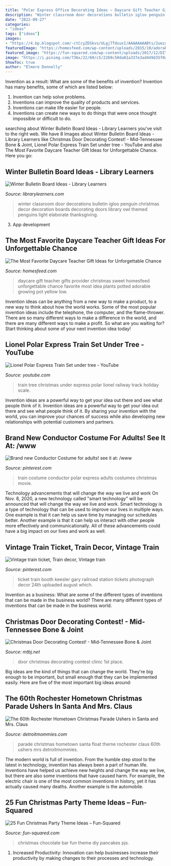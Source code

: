 ```yaml
---
title: "Polar Express Office Decorating Ideas ~ Daycare Gift Teacher Gifts Provider Christmas Sweet Homesfeed Unforgettable Chance Favorite Most Idea Plants Potted Adorable Growing Pot Yellow Low"
description: "Winter classroom door decorations bulletin igloo penguin christmas decor decoration boards decorating doors library owl themed penguins light elaborate thanksgiving"
date: "2022-09-27"
categories:
- "ideas"
tags: ["ideas"]
images:
- "https://4.bp.blogspot.com/-ctCcyZDSkvs/ULgj7TdsuxI/AAAAAAAABts/2uezayhfSTg/s1600/penguindoor.jpg"
featuredImage: "https://homesfeed.com/wp-content/uploads/2015/10/adorable-sweet-potted-plants-daycare-teacher-gift-design-on-yellow-pot-with-low-growing-flower-on-wooden-deck.jpg"
featured_image: "https://fun-squared.com/wp-content/uploads/2017/12/DIY-Hot-Chocolate-Bar-The-Best-Hot-Chocolate-7-683x1024.jpg"
image: "https://i.pinimg.com/736x/22/69/c5/2269c50da81a337e3ad449d35f0a5e51--train-bedroom-train-tickets.jpg"
ShowToc: true
author: "Elmore Donnelly"
---
```



Invention as a result: What are some of the benefits of invention?
Invention has many benefits, some of which are listed below: 
1. Invention can help solve problems. 
2. Inventions can improve the quality of products and services. 
3. Inventions can make life easier for people. 
4. Inventions can create new ways to do things that were once thought impossible or difficult to do.

	

		
searching about Winter Bulletin Board Ideas - Library Learners you've visit to the right web. We have 8 Images about Winter Bulletin Board Ideas - Library Learners like Christmas Door Decorating Contest! - Mid-Tennessee Bone &amp; Joint, Lionel Polar Express Train Set under tree - YouTube and also The Most Favorite Daycare Teacher Gift Ideas for Unforgettable Chance. Here you go:
		
    
## Winter Bulletin Board Ideas - Library Learners

<img loading=lazy src="https://4.bp.blogspot.com/-ctCcyZDSkvs/ULgj7TdsuxI/AAAAAAAABts/2uezayhfSTg/s1600/penguindoor.jpg" onerror="this.onerror=null;this.src='https://tse4.mm.bing.net/th?id=OIP.Ue1qv_PVyFRxoo70WOngkgAAAA&amp;pid=15.1';" alt="Winter Bulletin Board Ideas - Library Learners">

_Source: librarylearners.com_

>winter classroom door decorations bulletin igloo penguin christmas decor decoration boards decorating doors library owl themed penguins light elaborate thanksgiving. 

	

3. App development 

    
## The Most Favorite Daycare Teacher Gift Ideas For Unforgettable Chance

<img loading=lazy src="https://homesfeed.com/wp-content/uploads/2015/10/adorable-sweet-potted-plants-daycare-teacher-gift-design-on-yellow-pot-with-low-growing-flower-on-wooden-deck.jpg" onerror="this.onerror=null;this.src='https://tse3.mm.bing.net/th?id=OIP.VW7OWR2H2wcfAlJtappJZAHaJ3&amp;pid=15.1';" alt="The Most Favorite Daycare Teacher Gift Ideas for Unforgettable Chance">

_Source: homesfeed.com_

>daycare gift teacher gifts provider christmas sweet homesfeed unforgettable chance favorite most idea plants potted adorable growing pot yellow low. 

	

Invention ideas can be anything from a new way to make a product, to a new way to think about how the world works. Some of the most popular invention ideas include the telephone, the computer, and the flame-thrower. There are so many different ways to make a difference in the world, and there are many different ways to make a profit. So what are you waiting for? Start thinking about some of your next invention idea today!

    
## Lionel Polar Express Train Set Under Tree - YouTube

<img loading=lazy src="https://i.ytimg.com/vi/LHhs6YAz49A/maxresdefault.jpg" onerror="this.onerror=null;this.src='https://tse1.mm.bing.net/th?id=OIP.gWKeUoPB_Nq4I-kpYyJKBAHaEK&amp;pid=15.1';" alt="Lionel Polar Express Train Set under tree - YouTube">

_Source: youtube.com_

>train tree christmas under express polar lionel railway track holiday scale. 

	

Invention ideas are a powerful way to get your idea out there and see what people think of it.
Invention ideas are a powerful way to get your idea out there and see what people think of it. By sharing your invention with the world, you can improve your chances of success while also developing new relationships with potential customers and partners.

    
## Brand New Conductor Costume For Adults! See It At: /www

<img loading=lazy src="https://i.pinimg.com/736x/56/42/95/56429501c8524c6a089bdb7950c47333--train-costume-costumes-for-adults.jpg" onerror="this.onerror=null;this.src='https://tse3.mm.bing.net/th?id=OIP.dtGNzyTdGD3BVq3dORrFUgHaNK&amp;pid=15.1';" alt="Brand new Conductor Costume for adults! see it at: /www">

_Source: pinterest.com_

>train costume conductor polar express adults costumes christmas movie. 

	

Technology advancements that will change the way we live and work
On Nov. 8, 2020, a new technology called "smart technology" will be announced that will change the way we live and work. Smart technology is a type of technology that can be used to improve our lives in multiple ways. One example is that it can help us save time by managing our schedules better. Another example is that it can help us interact with other people more effectively and communicationally. All of these advancements could have a big impact on our lives and work as well.

    
## Vintage Train Ticket, Train Decor, Vintage Train

<img loading=lazy src="https://i.pinimg.com/736x/22/69/c5/2269c50da81a337e3ad449d35f0a5e51--train-bedroom-train-tickets.jpg" onerror="this.onerror=null;this.src='https://tse2.mm.bing.net/th?id=OIP.a2PhoN0-hTCbVXXPD7bNfQHaFL&amp;pid=15.1';" alt="Vintage train ticket, Train decor, Vintage train">

_Source: pinterest.com_

>ticket train booth keesler gary railroad station tickets photograph decor 24th uploaded august which. 

	

Invention as a business: What are some of the different types of inventions that can be made in the business world?
There are many different types of inventions that can be made in the business world.

    
## Christmas Door Decorating Contest! - Mid-Tennessee Bone &amp; Joint

<img loading=lazy src="https://mtbj.net/wp-content/uploads/2017/12/IMG_2163-527x1024.jpg" onerror="this.onerror=null;this.src='https://tse3.mm.bing.net/th?id=OIP.kTVsZUtR0pTkKYangHSfugHaOZ&amp;pid=15.1';" alt="Christmas Door Decorating Contest! - Mid-Tennessee Bone &amp; Joint">

_Source: mtbj.net_

>door christmas decorating contest clinic 1st place. 

	

Big ideas are the kind of things that can change the world. They're big enough to be important, but small enough that they can be implemented easily. Here are five of the most important big ideas around: 

    
## The 60th Rochester Hometown Christmas Parade Ushers In Santa And Mrs. Claus

<img loading=lazy src="http://www.detroitmommies.com/wp-content/uploads/2011/12/parade-1.jpg" onerror="this.onerror=null;this.src='https://tse4.mm.bing.net/th?id=OIP.1a8BCzKb7IrsQCwxKlwiYwHaEW&amp;pid=15.1';" alt="The 60th Rochester Hometown Christmas Parade Ushers in Santa and Mrs. Claus">

_Source: detroitmommies.com_

>parade christmas hometown santa float theme rochester claus 60th ushers mrs detroitmommies. 

	

The modern world is full of invention. From the humble step stool to the latest in technology, invention has always been a part of human life. Inventions have helped us achieve new heights and change the way we live, but there are also some inventions that have caused harm. For example, the electric chair is one of the most common inventions in history, yet it has actually caused many deaths. Another example is the automobile.

    
## 25 Fun Christmas Party Theme Ideas – Fun-Squared

<img loading=lazy src="https://fun-squared.com/wp-content/uploads/2017/12/DIY-Hot-Chocolate-Bar-The-Best-Hot-Chocolate-7-683x1024.jpg" onerror="this.onerror=null;this.src='https://tse1.mm.bing.net/th?id=OIP.h6o_sDotHWUlZ0QWkfaKIgHaLG&amp;pid=15.1';" alt="25 Fun Christmas Party Theme Ideas – Fun-Squared">

_Source: fun-squared.com_

>christmas chocolate bar fun theme diy pancakes pjs. 

	

1. Increased Productivity: Innovation can help businesses increase their productivity by making changes to their processes and technology.

